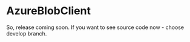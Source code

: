 # AzureBlobClient
So, release coming soon. If you want to see source code now - choose develop branch.
